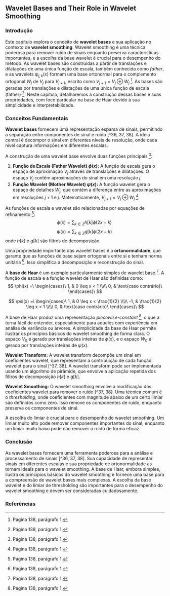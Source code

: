 ## Wavelet Bases and Their Role in Wavelet Smoothing

### Introdução
Este capítulo explora o conceito de **wavelet bases** e sua aplicação no contexto de **wavelet smoothing**. Wavelet smoothing é uma técnica poderosa para remover ruído de sinais enquanto preserva características importantes, e a escolha da base wavelet é crucial para o desempenho do método. As wavelet bases são construídas a partir de translações e dilatações de uma única função de escala, também conhecida como *father*, e as wavelets $\psi_{j,k}(x)$ formam uma base ortonormal para o complemento ortogonal $W_j$ de $V_j$ para $V_{j+1}$, escrito como $V_{j+1} = V_j \oplus W_j$ [^38]. As bases são geradas por translações e dilatações de uma única função de escala (father) [^38]. Neste capítulo, detalharemos a construção dessas bases e suas propriedades, com foco particular na base de Haar devido à sua simplicidade e interpretabilidade.

### Conceitos Fundamentais

**Wavelet bases** fornecem uma representação esparsa de sinais, permitindo a separação entre componentes de sinal e ruído [^36, 37, 38]. A ideia central é decompor o sinal em diferentes níveis de resolução, onde cada nível captura informações em diferentes escalas.

A construção de uma wavelet base envolve duas funções principais [^38]:

1.  **Função de Escala (Father Wavelet) $\phi(x)$:** A função de escala gera o espaço de aproximação $V_j$ através de translações e dilatações. O espaço $V_j$ contém aproximações do sinal em uma resolução $j$.
2.  **Função Wavelet (Mother Wavelet) $\psi(x)$:** A função wavelet gera o espaço de detalhes $W_j$, que contém a diferença entre as aproximações em resoluções $j+1$ e $j$. Matematicamente, $V_{j+1} = V_j \oplus W_j$ [^38].

As funções de escala e wavelet são relacionadas por equações de refinamento [^38]:
$$ \phi(x) = \sum_{k \in \mathbb{Z}} h[k] \phi(2x - k)\ $$
$$ \psi(x) = \sum_{k \in \mathbb{Z}} g[k] \phi(2x - k)\ $$
onde $h[k]$ e $g[k]$ são filtros de decomposição.

Uma propriedade importante das wavelet bases é a **ortonormalidade**, que garante que as funções de base sejam ortogonais entre si e tenham norma unitária [^38]. Isso simplifica a decomposição e reconstrução do sinal.

A **base de Haar** é um exemplo particularmente simples de wavelet base [^38]. A função de escala e a função wavelet de Haar são definidas como:
$$ \phi(x) =\ \begin{cases}\     1, & 0 \leq x < 1 \\\\\     0, & \text{caso contrário}\ \end{cases}\ $$

$$ \psi(x) =\ \begin{cases}\     1, & 0 \leq x < \frac{1}{2} \\\\\     -1, & \frac{1}{2} \leq x < 1 \\\\\     0, & \text{caso contrário}\ \end{cases}\ $$

A base de Haar produz uma representação *piecewise-constant* [^38], o que a torna fácil de entender, especialmente para aqueles com experiência em análise de variância ou árvores. A simplicidade da base de Haar permite ilustrar os princípios básicos do wavelet smoothing de forma clara. O espaço $V_0$ é gerado por translações inteiras de $\phi(x)$, e o espaço $W_0$ é gerado por translações inteiras de $\psi(x)$.

**Wavelet Transform:** A wavelet transform decompõe um sinal em coeficientes wavelet, que representam a contribuição de cada função wavelet para o sinal [^37, 38]. A wavelet transform pode ser implementada usando um algoritmo de pirâmide, que envolve a aplicação repetida dos filtros de decomposição $h[k]$ e $g[k]$.

**Wavelet Smoothing:** O wavelet smoothing envolve a modificação dos coeficientes wavelet para remover o ruído [^37, 38]. Uma técnica comum é o *thresholding*, onde coeficientes com magnitude abaixo de um certo limiar são definidos como zero. Isso remove os componentes de ruído, enquanto preserva os componentes de sinal.

A escolha do limiar é crucial para o desempenho do wavelet smoothing. Um limiar muito alto pode remover componentes importantes do sinal, enquanto um limiar muito baixo pode não remover o ruído de forma eficaz.

### Conclusão

As wavelet bases fornecem uma ferramenta poderosa para a análise e processamento de sinais [^36, 37, 38]. Sua capacidade de representar sinais em diferentes escalas e sua propriedade de ortonormalidade as tornam ideais para o wavelet smoothing. A base de Haar, embora simples, ilustra os princípios básicos do wavelet smoothing e fornece uma base para a compreensão de wavelet bases mais complexas. A escolha da base wavelet e do limiar de thresholding são importantes para o desempenho do wavelet smoothing e devem ser consideradas cuidadosamente.

### Referências
[^38]: Página 138, parágrafo 1.
[^36]: Página 136, seção 5.
[^37]: Página 137, seção 5.
<!-- END -->
